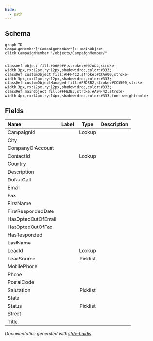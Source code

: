 ```yaml
---
hide:
  - path
---
```



## Schema

```mermaid
graph TD
CampaignMember["CampaignMember"]:::mainObject
click CampaignMember "/objects/CampaignMember/"


classDef object fill:#D6E9FF,stroke:#0070D2,stroke-width:3px,rx:12px,ry:12px,shadow:drop,color:#333;
classDef customObject fill:#FFF4C2,stroke:#CCAA00,stroke-width:3px,rx:12px,ry:12px,shadow:drop,color:#333;
classDef customObjectManaged fill:#FFD8B2,stroke:#CC5500,stroke-width:3px,rx:12px,ry:12px,shadow:drop,color:#333;
classDef mainObject fill:#FFB3B3,stroke:#A94442,stroke-width:4px,rx:14px,ry:14px,shadow:drop,color:#333,font-weight:bold;

```


<!-- Object description -->

## Fields

| Name      | Label | Type | Description |
| :-------- | :---- | :--: | :---------- | 
| CampaignId |  | Lookup | <!-- --> |
| City |  |  | <!-- --> |
| CompanyOrAccount |  |  | <!-- --> |
| ContactId |  | Lookup | <!-- --> |
| Country |  |  | <!-- --> |
| Description |  |  | <!-- --> |
| DoNotCall |  |  | <!-- --> |
| Email |  |  | <!-- --> |
| Fax |  |  | <!-- --> |
| FirstName |  |  | <!-- --> |
| FirstRespondedDate |  |  | <!-- --> |
| HasOptedOutOfEmail |  |  | <!-- --> |
| HasOptedOutOfFax |  |  | <!-- --> |
| HasResponded |  |  | <!-- --> |
| LastName |  |  | <!-- --> |
| LeadId |  | Lookup | <!-- --> |
| LeadSource |  | Picklist | <!-- --> |
| MobilePhone |  |  | <!-- --> |
| Phone |  |  | <!-- --> |
| PostalCode |  |  | <!-- --> |
| Salutation |  | Picklist | <!-- --> |
| State |  |  | <!-- --> |
| Status |  | Picklist | <!-- --> |
| Street |  |  | <!-- --> |
| Title |  |  | <!-- --> |








_Documentation generated with [sfdx-hardis](https://sfdx-hardis.cloudity.com)_
